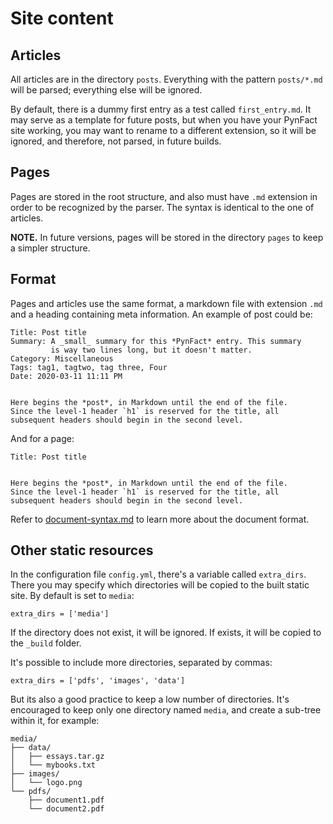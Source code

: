 <!-- vim: set ft=markdown fenc=utf-8 tw=72 nowrap: -->
<!-- Version: pynfact-1.0.2.dev4 -->

Site content
============

Articles
--------

All articles are in the directory `posts`.  Everything with
the pattern `posts/*.md` will be parsed; everything else will be
ignored.

By default, there is a dummy first entry as a test called
`first_entry.md`.  It may serve as a template for future posts, but when
you have your PynFact site working, you may want to rename to a
different extension, so it will be ignored, and therefore, not parsed,
in future builds.

Pages
-----

Pages are stored in the root structure, and also must have `.md`
extension in order to be recognized by the parser.  The syntax is
identical to the one of articles.


**NOTE.**  In future versions, pages will be stored in the directory
`pages` to keep a simpler structure.


Format
------

Pages and articles use the same format, a markdown file with extension
`.md` and a heading containing meta information.  An example of post
could be:

    Title: Post title
    Summary: A _small_ summary for this *PynFact* entry. This summary
             is way two lines long, but it doesn't matter.
    Category: Miscellaneous
    Tags: tag1, tagtwo, tag three, Four
    Date: 2020-03-11 11:11 PM


    Here begins the *post*, in Markdown until the end of the file.
    Since the level-1 header `h1` is reserved for the title, all
    subsequent headers should begin in the second level.

And for a page:

    Title: Post title


    Here begins the *post*, in Markdown until the end of the file.
    Since the level-1 header `h1` is reserved for the title, all
    subsequent headers should begin in the second level.

Refer to [document-syntax.md](document-syntax.md) to learn more about
the document format.

Other static resources
----------------------

In the configuration file `config.yml`, there's a variable called
`extra_dirs`.  There you may specify which directories will be copied to
the built static site.  By default is set to `media`:

    extra_dirs = ['media']

If the directory does not exist, it will be ignored.  If exists, it will
be copied to the `_build` folder.

It's possible to include more directories, separated by commas:

    extra_dirs = ['pdfs', 'images', 'data']

But its also a good practice to keep a low number of directories.  It's
encouraged to keep only one directory named `media`, and create a
sub-tree within it, for example:

    media/
    ├── data/
    │   ├── essays.tar.gz
    │   └── mybooks.txt
    ├── images/
    │   └── logo.png
    └── pdfs/
        ├── document1.pdf
        └── document2.pdf

